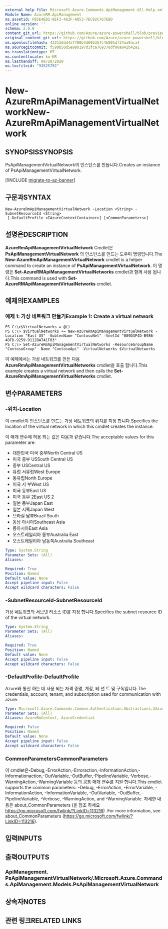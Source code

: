 ```yaml
---
external help file: Microsoft.Azure.Commands.ApiManagement.dll-Help.xml
Module Name: AzureRM.ApiManagement
ms.assetid: FB5E4ED2-8EF3-462F-A053-7EC82C767E8D
online version: ''
schema: 2.0.0
content_git_url: https://github.com/Azure/azure-powershell/blob/preview/src/ResourceManager/ApiManagement/Commands.ApiManagement/help/New-AzureRmApiManagementVirtualNetwork.md
original_content_git_url: https://github.com/Azure/azure-powershell/blob/preview/src/ResourceManager/ApiManagement/Commands.ApiManagement/help/New-AzureRmApiManagementVirtualNetwork.md
ms.openlocfilehash: 42213ddd4a7780b4d69b357c4b801df34aa9aca4
ms.sourcegitcommit: f599b50d5e980197d1fca769378df90a842b42a1
ms.translationtype: MT
ms.contentlocale: ko-KR
ms.lasthandoff: 08/20/2020
ms.locfileid: "93525792"
---
```

# <span data-ttu-id="11cdd-101">New-AzureRmApiManagementVirtualNetwork</span><span class="sxs-lookup"><span data-stu-id="11cdd-101">New-AzureRmApiManagementVirtualNetwork</span></span>

## <span data-ttu-id="11cdd-102">SYNOPSIS</span><span class="sxs-lookup"><span data-stu-id="11cdd-102">SYNOPSIS</span></span>
<span data-ttu-id="11cdd-103">PsApiManagementVirtualNetwork의 인스턴스를 만듭니다.</span><span class="sxs-lookup"><span data-stu-id="11cdd-103">Creates an instance of PsApiManagementVirtualNetwork.</span></span>

[!INCLUDE [migrate-to-az-banner](../../includes/migrate-to-az-banner.md)]

## <span data-ttu-id="11cdd-104">구문과</span><span class="sxs-lookup"><span data-stu-id="11cdd-104">SYNTAX</span></span>

```
New-AzureRmApiManagementVirtualNetwork -Location <String> -SubnetResourceId <String>
 [-DefaultProfile <IAzureContextContainer>] [<CommonParameters>]
```

## <span data-ttu-id="11cdd-105">설명은</span><span class="sxs-lookup"><span data-stu-id="11cdd-105">DESCRIPTION</span></span>
<span data-ttu-id="11cdd-106">**AzureRmApiManagementVirtualNetwork** Cmdlet은 **PsApiManagementVirtualNetwork** 의 인스턴스를 만드는 도우미 명령입니다.</span><span class="sxs-lookup"><span data-stu-id="11cdd-106">The **New-AzureRmApiManagementVirtualNetwork** cmdlet is a helper command to create an instance of **PsApiManagementVirtualNetwork**.</span></span>
<span data-ttu-id="11cdd-107">이 명령은 **Set-AzureRMApiManagementVirtualNetworks** cmdlet과 함께 사용 됩니다.</span><span class="sxs-lookup"><span data-stu-id="11cdd-107">This command is used with **Set-AzureRMApiManagementVirtualNetworks** cmdlet.</span></span>

## <span data-ttu-id="11cdd-108">예제의</span><span class="sxs-lookup"><span data-stu-id="11cdd-108">EXAMPLES</span></span>

### <span data-ttu-id="11cdd-109">예제 1: 가상 네트워크 만들기</span><span class="sxs-lookup"><span data-stu-id="11cdd-109">Example 1: Create a virtual network</span></span>
```
PS C:\>$VirtualNetworks = @()
PS C:\> $VirtualNetworks += New-AzureRmApiManagementVirtualNetwork -Location "East US" -SubtenName "ContosoNet" -VnetId "089D3F4D-B986-4DFD-9259-9112BA7A1F03"
PS C:\> Set-AzureRmApiManagementVirtualNetworks -ResourceGroupName "ContosoGroup" -Name "ContosoApi" -VirtualNetworks $VirtualNetworks
```

<span data-ttu-id="11cdd-110">이 예제에서는 가상 네트워크를 만든 다음 **AzureRmApiManagementVirtualNetworks** cmdlet을 호출 합니다.</span><span class="sxs-lookup"><span data-stu-id="11cdd-110">This example creates a virtual network and then calls the **Set-AzureRmApiManagementVirtualNetworks** cmdlet.</span></span>

## <span data-ttu-id="11cdd-111">변수</span><span class="sxs-lookup"><span data-stu-id="11cdd-111">PARAMETERS</span></span>

### <span data-ttu-id="11cdd-112">-위치</span><span class="sxs-lookup"><span data-stu-id="11cdd-112">-Location</span></span>
<span data-ttu-id="11cdd-113">이 cmdlet이 인스턴스를 만드는 가상 네트워크의 위치를 지정 합니다.</span><span class="sxs-lookup"><span data-stu-id="11cdd-113">Specifies the location of the virtual network in which this cmdlet creates the instance.</span></span>

<span data-ttu-id="11cdd-114">이 매개 변수에 허용 되는 값은 다음과 같습니다.</span><span class="sxs-lookup"><span data-stu-id="11cdd-114">The acceptable values for this parameter are:</span></span>

- <span data-ttu-id="11cdd-115">대한민국 미국 중부</span><span class="sxs-lookup"><span data-stu-id="11cdd-115">North Central US</span></span>
- <span data-ttu-id="11cdd-116">미국 중부 US</span><span class="sxs-lookup"><span data-stu-id="11cdd-116">South Central US</span></span>
- <span data-ttu-id="11cdd-117">중부 US</span><span class="sxs-lookup"><span data-stu-id="11cdd-117">Central US</span></span>
- <span data-ttu-id="11cdd-118">유럽 서유럽</span><span class="sxs-lookup"><span data-stu-id="11cdd-118">West Europe</span></span>
- <span data-ttu-id="11cdd-119">동유럽</span><span class="sxs-lookup"><span data-stu-id="11cdd-119">North Europe</span></span>
- <span data-ttu-id="11cdd-120">미국 서 부</span><span class="sxs-lookup"><span data-stu-id="11cdd-120">West US</span></span>
- <span data-ttu-id="11cdd-121">미국 동부</span><span class="sxs-lookup"><span data-stu-id="11cdd-121">East US</span></span>
- <span data-ttu-id="11cdd-122">미국 동부 2</span><span class="sxs-lookup"><span data-stu-id="11cdd-122">East US 2</span></span>
- <span data-ttu-id="11cdd-123">일본 동부</span><span class="sxs-lookup"><span data-stu-id="11cdd-123">Japan East</span></span>
- <span data-ttu-id="11cdd-124">일본 서쪽</span><span class="sxs-lookup"><span data-stu-id="11cdd-124">Japan West</span></span>
- <span data-ttu-id="11cdd-125">브라질 남부</span><span class="sxs-lookup"><span data-stu-id="11cdd-125">Brazil South</span></span>
- <span data-ttu-id="11cdd-126">동남 아시아</span><span class="sxs-lookup"><span data-stu-id="11cdd-126">Southeast Asia</span></span>
- <span data-ttu-id="11cdd-127">동아시아</span><span class="sxs-lookup"><span data-stu-id="11cdd-127">East Asia</span></span>
- <span data-ttu-id="11cdd-128">오스트레일리아 동부</span><span class="sxs-lookup"><span data-stu-id="11cdd-128">Australia East</span></span>
- <span data-ttu-id="11cdd-129">오스트레일리아 남동쪽</span><span class="sxs-lookup"><span data-stu-id="11cdd-129">Australia Southeast</span></span>

```yaml
Type: System.String
Parameter Sets: (All)
Aliases: 

Required: True
Position: Named
Default value: None
Accept pipeline input: False
Accept wildcard characters: False
```

### <span data-ttu-id="11cdd-130">-SubnetResourceId</span><span class="sxs-lookup"><span data-stu-id="11cdd-130">-SubnetResourceId</span></span>
<span data-ttu-id="11cdd-131">가상 네트워크의 서브넷 리소스 ID를 지정 합니다.</span><span class="sxs-lookup"><span data-stu-id="11cdd-131">Specifies the subnet resource ID of the virtual network.</span></span>

```yaml
Type: System.String
Parameter Sets: (All)
Aliases: 

Required: True
Position: Named
Default value: None
Accept pipeline input: False
Accept wildcard characters: False
```

### <span data-ttu-id="11cdd-132">-DefaultProfile</span><span class="sxs-lookup"><span data-stu-id="11cdd-132">-DefaultProfile</span></span>
<span data-ttu-id="11cdd-133">Azure와 통신 하는 데 사용 되는 자격 증명, 계정, 테 넌 트 및 구독입니다.</span><span class="sxs-lookup"><span data-stu-id="11cdd-133">The credentials, account, tenant, and subscription used for communication with azure.</span></span>

```yaml
Type: Microsoft.Azure.Commands.Common.Authentication.Abstractions.IAzureContextContainer
Parameter Sets: (All)
Aliases: AzureRmContext, AzureCredential

Required: False
Position: Named
Default value: None
Accept pipeline input: False
Accept wildcard characters: False
```

### <span data-ttu-id="11cdd-134">CommonParameters</span><span class="sxs-lookup"><span data-stu-id="11cdd-134">CommonParameters</span></span>
<span data-ttu-id="11cdd-135">이 cmdlet은-Debug,-ErrorAction,-Erroraction,-InformationAction,-Informationaction,-OutVariable,-OutBuffer,-PipelineVariable,-Verbose,-WarningAction,-WarningVariable 등의 공통 매개 변수를 지원 합니다.</span><span class="sxs-lookup"><span data-stu-id="11cdd-135">This cmdlet supports the common parameters: -Debug, -ErrorAction, -ErrorVariable, -InformationAction, -InformationVariable, -OutVariable, -OutBuffer, -PipelineVariable, -Verbose, -WarningAction, and -WarningVariable.</span></span> <span data-ttu-id="11cdd-136">자세한 내용은 about_CommonParameters (을 참조 하세요 https://go.microsoft.com/fwlink/?LinkID=113216) .</span><span class="sxs-lookup"><span data-stu-id="11cdd-136">For more information, see about_CommonParameters (https://go.microsoft.com/fwlink/?LinkID=113216).</span></span>

## <span data-ttu-id="11cdd-137">입력</span><span class="sxs-lookup"><span data-stu-id="11cdd-137">INPUTS</span></span>

## <span data-ttu-id="11cdd-138">출력</span><span class="sxs-lookup"><span data-stu-id="11cdd-138">OUTPUTS</span></span>

### <span data-ttu-id="11cdd-139">ApiManagement. PsApiManagementVirtualNetwork/.</span><span class="sxs-lookup"><span data-stu-id="11cdd-139">Microsoft.Azure.Commands.ApiManagement.Models.PsApiManagementVirtualNetwork</span></span>

## <span data-ttu-id="11cdd-140">상속자</span><span class="sxs-lookup"><span data-stu-id="11cdd-140">NOTES</span></span>

## <span data-ttu-id="11cdd-141">관련 링크</span><span class="sxs-lookup"><span data-stu-id="11cdd-141">RELATED LINKS</span></span>

